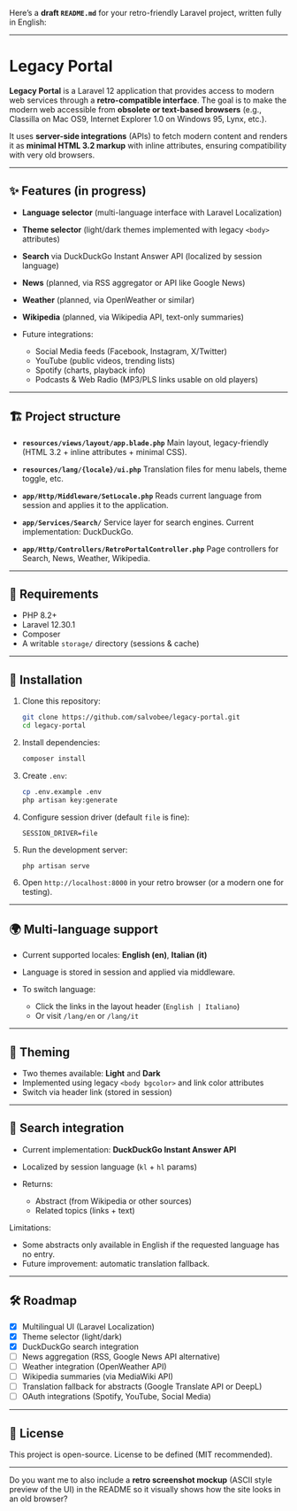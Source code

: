 Here’s a **draft `README.md`** for your retro-friendly Laravel project, written fully in English:

---

# Legacy Portal

**Legacy Portal** is a Laravel 12 application that provides access to modern web services through a **retro-compatible interface**.
The goal is to make the modern web accessible from **obsolete or text-based browsers** (e.g., Classilla on Mac OS9, Internet Explorer 1.0 on Windows 95, Lynx, etc.).

It uses **server-side integrations** (APIs) to fetch modern content and renders it as **minimal HTML 3.2 markup** with inline attributes, ensuring compatibility with very old browsers.

---

## ✨ Features (in progress)

* **Language selector** (multi-language interface with Laravel Localization)
* **Theme selector** (light/dark themes implemented with legacy `<body>` attributes)
* **Search** via DuckDuckGo Instant Answer API (localized by session language)
* **News** (planned, via RSS aggregator or API like Google News)
* **Weather** (planned, via OpenWeather or similar)
* **Wikipedia** (planned, via Wikipedia API, text-only summaries)
* Future integrations:

    * Social Media feeds (Facebook, Instagram, X/Twitter)
    * YouTube (public videos, trending lists)
    * Spotify (charts, playback info)
    * Podcasts & Web Radio (MP3/PLS links usable on old players)

---

## 🏗 Project structure

* **`resources/views/layout/app.blade.php`**
  Main layout, legacy-friendly (HTML 3.2 + inline attributes + minimal CSS).

* **`resources/lang/{locale}/ui.php`**
  Translation files for menu labels, theme toggle, etc.

* **`app/Http/Middleware/SetLocale.php`**
  Reads current language from session and applies it to the application.

* **`app/Services/Search/`**
  Service layer for search engines. Current implementation: DuckDuckGo.

* **`app/Http/Controllers/RetroPortalController.php`**
  Page controllers for Search, News, Weather, Wikipedia.

---

## 🔌 Requirements

* PHP 8.2+
* Laravel 12.30.1
* Composer
* A writable `storage/` directory (sessions & cache)

---

## 🚀 Installation

1. Clone this repository:

   ```bash
   git clone https://github.com/salvobee/legacy-portal.git
   cd legacy-portal
   ```

2. Install dependencies:

   ```bash
   composer install
   ```

3. Create `.env`:

   ```bash
   cp .env.example .env
   php artisan key:generate
   ```

4. Configure session driver (default `file` is fine):

   ```env
   SESSION_DRIVER=file
   ```

5. Run the development server:

   ```bash
   php artisan serve
   ```

6. Open `http://localhost:8000` in your retro browser (or a modern one for testing).

---

## 🌍 Multi-language support

* Current supported locales: **English (en)**, **Italian (it)**
* Language is stored in session and applied via middleware.
* To switch language:

    * Click the links in the layout header (`English | Italiano`)
    * Or visit `/lang/en` or `/lang/it`

---

## 🎨 Theming

* Two themes available: **Light** and **Dark**
* Implemented using legacy `<body bgcolor>` and link color attributes
* Switch via header link (stored in session)

---

## 🔎 Search integration

* Current implementation: **DuckDuckGo Instant Answer API**
* Localized by session language (`kl` + `hl` params)
* Returns:

    * Abstract (from Wikipedia or other sources)
    * Related topics (links + text)

Limitations:

* Some abstracts only available in English if the requested language has no entry.
* Future improvement: automatic translation fallback.

---

## 🛠 Roadmap

* [x] Multilingual UI (Laravel Localization)
* [x] Theme selector (light/dark)
* [x] DuckDuckGo search integration
* [ ] News aggregation (RSS, Google News API alternative)
* [ ] Weather integration (OpenWeather API)
* [ ] Wikipedia summaries (via MediaWiki API)
* [ ] Translation fallback for abstracts (Google Translate API or DeepL)
* [ ] OAuth integrations (Spotify, YouTube, Social Media)

---

## 📜 License

This project is open-source. License to be defined (MIT recommended).

---

Do you want me to also include a **retro screenshot mockup** (ASCII style preview of the UI) in the README so it visually shows how the site looks in an old browser?
